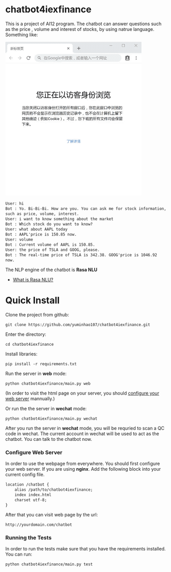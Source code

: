 # chatbot4iexfinance
This is a project of AI12 program.
The chatbot can answer questions such as the price , volume and interest of stocks, by using natrue language. Something like:

![image](docs/demo.gif)
```
User: hi
Bot : Yo. Bi-Bi-Bi. How are you. You can ask me for stock information, such as price, volume, interest.
User: i want to know something about the market
Bot : Which stock do you want to know?
User: what about AAPL today
Bot : AAPL'price is 150.85 now.
User: volume
Bot : Current volume of AAPL is 150.85.
User: the price of TSLA and GOOG, please.
Bot : The real-time price of TSLA is 342.38. GOOG'price is 1046.92 now.
```
 
The NLP engine of the chatbot is **Rasa NLU**
- [What is Rasa NLU?](http://rasa.com/products/rasa-stack/)

# Quick Install
Clone the project from github:
```
git clone https://github.com/yuminhao107/chatbot4iexfinance.git
```
Enter the directory:
```
cd chatbot4iexfinance
```
Install libraries:
```
pip install -r requirements.txt
```
Run the server in **web** mode:
```
python chatbot4iexfinance/main.py web
```
  (In order to visit the html page on your server, you should [configure your web server](#config-web-server) mannually.)

Or run the the server in **wechat** mode:
```
python chatbot4iexfinance/main.py wechat
```
After you run the server in **wechat** mode, you will be requried to scan a QC code in wechat. The current account in wechat will be used to act as the chatbot. You can talk to the chatbot now.

### Configure Web Server
In order to use the webpage from everywhere. You should first configure your web server.
If you are using **nginx**. Add the following block into your current config file.
```
location /chatbot {
    alias /path/to/chatbot4iexfinance;
    index index.html
    charset utf-8;
}
```
After that you can visit web page by the url:
```
http://yourdomain.com/chatbot
```

### Running the Tests
In order to run the tests make sure that you have the requirements installed. You can run:
```
python chatbot4iexfinance/main.py test
```
